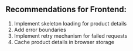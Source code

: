 ## Recommendations for Frontend:

1. Implement skeleton loading for product details
2. Add error boundaries
3. Implement retry mechanism for failed requests
4. Cache product details in browser storage